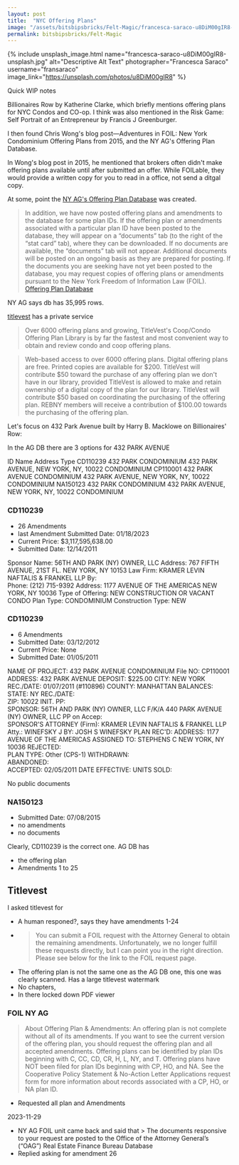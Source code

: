 ```yaml
---
layout: post
title:  "NYC Offering Plans"
image: "/assets/bitsbipsbricks/Felt-Magic/francesca-saraco-u8DiM00gIR8-unsplash.jpg"
permalink: bitsbipsbricks/Felt-Magic
---
```


{% include unsplash_image.html 
   name="francesca-saraco-u8DiM00gIR8-unsplash.jpg" 
   alt="Descriptive Alt Text" 
   photographer="Francesca Saraco" 
   username="fransaraco" 
   image_link="https://unsplash.com/photos/u8DiM00gIR8" 
%}


Quick WIP notes

 Billionaires Row by Katherine Clarke, which briefly mentions offering plans for NYC Condos and CO-op. I think was also mentioned in the Risk Game: Self Portrait of an Entrepreneur by Francis J Greenburger.

 I then found Chris Wong's blog post—Adventures in FOIL: New York Condominium Offering Plans from 2015, and the NY AG's Offering Plan Database.

In Wong's blog post in 2015, he mentioned that brokers often didn't make offering plans available until after submitted an offer. While FOILable, they would provide a written copy for you to read in a office, not send a ditgal copy. 

At some, point the [NY AG's Offering Plan Database](https://offeringplandatasearch.ag.ny.gov/REF/welcome.jsp) was created. 

> In addition, we have now posted offering plans and amendments to the database for some plan IDs. If the offering plan or amendments associated with a particular plan ID have been posted to the database, they will appear on a “documents” tab (to the right of the “stat card” tab), where they can be downloaded. If no documents are available, the “documents” tab will not appear.  Additional documents will be posted on an ongoing basis as they are prepared for posting. If the documents you are seeking have not yet been posted to the database, you may request copies of offering plans or amendments pursuant to the New York Freedom of Information Law (FOIL).
[Offering Plan Database](https://ag.ny.gov/libraries-documents/offering-plan-database)

NY AG says db has 35,995 rows. 

[titlevest](https://www.titlevest.com/public/HTML/offering-plan.html) has a private service 


> Over 6000 offering plans and growing, TitleVest's Coop/Condo Offering Plan Library is by far the fastest and most convenient way to obtain and review condo and coop offering plans.

> Web-based access to over 6000 offering plans. Digital offering plans are free. Printed copies are available for $200. TitleVest will contribute $50 toward the purchase of any offering plan we don't have in our library, provided TitleVest is allowed to make and retain ownership of a digital copy of the plan for our library. TitleVest will contribute $50 based on coordinating the purchasing of the offering plan. REBNY members will receive a contribution of $100.00 towards the purchasing of the offering plan.

Let's focus on 432 Park Avenue built by Harry B. Macklowe on Billionaires' Row:

In the AG DB there are 3 options for 432 PARK AVENUE

ID	Name	Address	Type
CD110239	432 PARK CONDOMINIUM	432 PARK AVENUE, NEW YORK, NY, 10022	CONDOMINIUM
CP110001	432 PARK AVENUE CONDOMINIUM	432 PARK AVENUE, NEW YORK, NY, 10022	CONDOMINIUM
NA150123	432 PARK CONDOMINIUM	432 PARK AVENUE, NEW YORK, NY, 10022	CONDOMINIUM


### CD110239
- 26 Amendments
- last Amendment Submitted Date:	01/18/2023
- Current Price:	$3,117,595,638.00
- Submitted Date:	12/14/2011

Sponsor Name:	56TH AND PARK (NY) OWNER, LLC
Address:	767 FIFTH AVENUE, 21ST FL.
NEW YORK, NY 10153
Law Firm:	KRAMER LEVIN NAFTALIS & FRANKEL LLP
By:	  
Phone:	(212) 715-9392
Address:	1177 AVENUE OF THE AMERICAS
NEW YORK, NY 10036
Type of Offering:	NEW CONSTRUCTION OR VACANT CONDO
Plan Type:	CONDOMINIUM
Construction Type:	NEW


### CD110239
- 6 Amendments
- Submitted Date:	03/12/2012
- Current Price:	None
- Submitted Date:	01/05/2011

NAME OF PROJECT:	432 PARK AVENUE CONDOMINIUM	File NO:	CP110001
ADDRESS:	432 PARK AVENUE	DEPOSIT:	$225.00
CITY:	NEW YORK	REC./DATE:	01/07/2011 (#110896)
COUNTY:	MANHATTAN	BALANCES:	
STATE:	NY	REC./DATE:	
ZIP:	10022	INIT. PP:	
SPONSOR:	56TH AND PARK (NY) OWNER, LLC F/K/A 440 PARK AVENUE (NY) OWNER, LLC	PP on Accep:	
SPONSOR'S ATTORNEY (Firm):	KRAMER LEVIN NAFTALIS & FRANKEL LLP	Atty.:	WINEFSKY J
BY:	JOSH S WINEFSKY	PLAN REC'D:	
ADDRESS:	1177 AVENUE OF THE AMERICAS	ASSIGNED TO:	STEPHENS C
NEW YORK, NY 10036	REJECTED:	
PLAN TYPE:	Other (CPS-1)	WITHDRAWN:	
ABANDONED:	
ACCEPTED:	02/05/2011
DATE EFFECTIVE:	
UNITS SOLD:	

No public documents


### NA150123
- Submitted Date:	07/08/2015
- no amendments
- no documents 


Clearly, CD110239 is the correct one. AG DB has
- the offering plan
- Amendments 1 to 25

## Titlevest
I asked titlevest for 
- A human responed?, says they have amendments 1-24
- > You can submit a FOIL request with the Attorney General to obtain the remaining amendments. Unfortunately, we no longer fulfill these requests directly, but I can point you in the right direction. Please see below for the link to the FOIL request page.
- The offering plan is not the same one as the AG DB one, this one was clearly scanned. Has a large titlevest watermark
- No chapters, 
- In there locked down PDF viewer


### FOIL NY AG

> About Offering Plan & Amendments:
> An offering plan is not complete without all of its amendments. If you want to see the current version of the offering plan, you should request the offering plan and all accepted amendments.
> Offering plans can be identified by plan IDs beginning with C, CC, CD, CR, H, L, NY, and T.
> Offering plans have NOT been filed for plan IDs beginning with CP, HO, and NA.
> See the Cooperative Policy Statement & No-Action Letter Applications request form for more information about records associated with a CP, HO, or NA plan ID.
- Requested all plan and Amendments


2023-11-29
- NY AG FOIL unit came back and said that > The documents responsive to your request are posted to the Office of the Attorney General’s (“OAG”) Real Estate Finance Bureau Database
- Replied asking for amendment 26